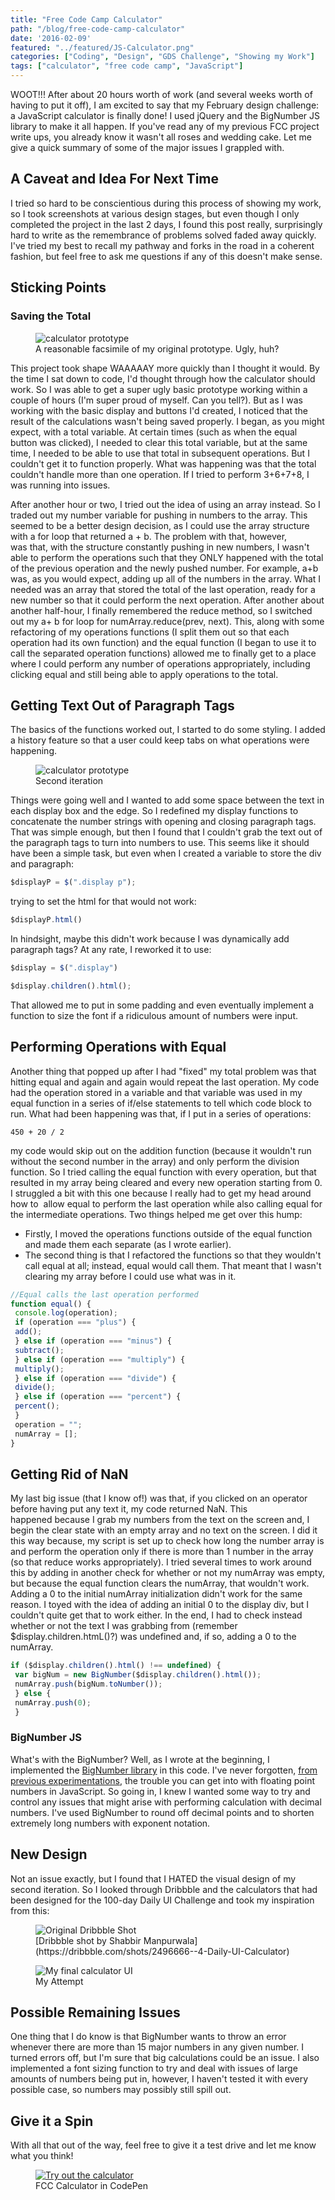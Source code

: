```yaml
---
title: "Free Code Camp Calculator"
path: "/blog/free-code-camp-calculator"
date: '2016-02-09'
featured: "../featured/JS-Calculator.png"
categories: ["Coding", "Design", "GDS Challenge", "Showing my Work"]
tags: ["calculator", "free code camp", "JavaScript"]
---
```


WOOT!!! After about 20 hours worth of work (and several weeks worth of having to put it off), I am excited to say that my February design challenge: a JavaScript calculator is finally done! I used jQuery and the BigNumber JS library to make it all happen. If you've read any of my previous FCC project write ups, you already know it wasn't all roses and wedding cake. Let me give a quick summary of some of the major issues I grappled with.

## A Caveat and Idea For Next Time

I tried so hard to be conscientious during this process of showing my work, so I took screenshots at various design stages, but even though I only completed the project in the last 2 days, I found this post really, surprisingly hard to write as the remembrance of problems solved faded away quickly. I've tried my best to recall my pathway and forks in the road in a coherent fashion, but feel free to ask me questions if any of this doesn't make sense.

## Sticking Points

### Saving the Total

<figure>
  <img
    sizes="(max-width: 810px) 100vw, 810px"
    srcset="https://res.cloudinary.com/dhdaswa6t/image/upload/f_auto,q_60,w_203/v1530396697/blog/Screen-Shot-2016-02-02-at-4.54.25-PM.png 203w,
            https://res.cloudinary.com/dhdaswa6t/image/upload/f_auto,q_60,w_405/v1530396697/blog/Screen-Shot-2016-02-02-at-4.54.25-PM.png 405w,
            https://res.cloudinary.com/dhdaswa6t/image/upload/f_auto,q_60,w_810/v1530396697/blog/Screen-Shot-2016-02-02-at-4.54.25-PM.png 810w,
            https://res.cloudinary.com/dhdaswa6t/image/upload/f_auto,q_60,w_1215/v1530396697/blog/Screen-Shot-2016-02-02-at-4.54.25-PM.png 1215w"
    src="https://res.cloudinary.com/dhdaswa6t/image/upload/f_auto,q_60,w_810/v1530396697/blog/Screen-Shot-2016-02-02-at-4.54.25-PM.png"
    alt="calculator prototype" />
  <figcaption>A reasonable facsimile of my original prototype. Ugly, huh?</figcaption>
</figure>

This project took shape WAAAAAY more quickly than I thought it would. By the time I sat down to code, I'd thought through how the calculator should work. So I was able to get a super ugly basic prototype working within a couple of hours (I'm super proud of myself. Can you tell?). But as I was working with the basic display and buttons I'd created, I noticed that the result of the calculations wasn't being saved properly. I began, as you might expect, with a total variable. At certain times (such as when the equal button was clicked), I needed to clear this total variable, but at the same time, I needed to be able to use that total in subsequent operations. But I couldn't get it to function properly. What was happening was that the total couldn't handle more than one operation. If I tried to perform 3+6+7+8, I was running into issues.

After another hour or two, I tried out the idea of using an array instead. So I traded out my number variable for pushing in numbers to the array. This seemed to be a better design decision, as I could use the array structure with a for loop that returned a + b. The problem with that, however, was that, with the structure constantly pushing in new numbers, I wasn't able to perform the operations such that they ONLY happened with the total of the previous operation and the newly pushed number. For example, a+b was, as you would expect, adding up all of the numbers in the array. What I needed was an array that stored the total of the last operation, ready for a new number so that it could perform the next operation. After another about another half-hour, I finally remembered the reduce method, so I switched out my a+ b for loop for numArray.reduce(prev, next). This, along with some refactoring of my operations functions (I split them out so that each operation had its own function) and the equal function (I began to use it to call the separated operation functions) allowed me to finally get to a place where I could perform any number of operations appropriately, including clicking equal and still being able to apply operations to the total.

## Getting Text Out of Paragraph Tags

The basics of the functions worked out, I started to do some styling. I added a history feature so that a user could keep tabs on what operations were happening.

<figure>
  <img
    sizes="(max-width: 810px) 100vw, 810px"
    srcset="https://res.cloudinary.com/dhdaswa6t/image/upload/f_auto,q_60,w_203/v1530396697/blog/Screen-Shot-2016-01-31-at-9.31.28-PM.png 203w,
            https://res.cloudinary.com/dhdaswa6t/image/upload/f_auto,q_60,w_405/v1530396697/blog/Screen-Shot-2016-01-31-at-9.31.28-PM.png 405w,
            https://res.cloudinary.com/dhdaswa6t/image/upload/f_auto,q_60,w_810/v1530396697/blog/Screen-Shot-2016-01-31-at-9.31.28-PM.png 810w,
            https://res.cloudinary.com/dhdaswa6t/image/upload/f_auto,q_60,w_1215/v1530396697/blog/Screen-Shot-2016-01-31-at-9.31.28-PM.png 1215w"
    src="https://res.cloudinary.com/dhdaswa6t/image/upload/f_auto,q_60,w_810/v1530396697/blog/Screen-Shot-2016-01-31-at-9.31.28-PM.png"
    alt="calculator prototype" />
  <figcaption>Second iteration</figcaption>
</figure>

Things were going well and I wanted to add some space between the text in each display box and the edge. So I redefined my display functions to concatenate the number strings with opening and closing paragraph tags.   That was simple enough, but then I found that I couldn't grab the text out of the paragraph tags to turn into numbers to use. This seems like it should have been a simple task, but even when I created a variable to store the div and paragraph:

```javascript
$displayP = $(".display p");
```

trying to set the html for that would not work:

```javascript
$displayP.html()
```

In hindsight, maybe this didn't work because I was dynamically add paragraph tags? At any rate, I reworked it to use:

```javascript
$display = $(".display")
```
```javascript
$display.children().html();
```

That allowed me to put in some padding and even eventually implement a function to size the font if a ridiculous amount of numbers were input.

## Performing Operations with Equal

Another thing that popped up after I had "fixed" my total problem was that hitting equal and again and again would repeat the last operation. My code had the operation stored in a variable and that variable was used in my equal function in a series of if/else statements to tell which code block to run. What had been happening was that, if I put in a series of operations:

```
450 + 20 / 2
```

my code would skip out on the addition function (because it wouldn't run without the second number in the array) and only perform the division function. So I tried calling the equal function with every operation, but that resulted in my array being cleared and every new operation starting from 0. I struggled a bit with this one because I really had to get my head around how to  allow equal to perform the last operation while also calling equal for the intermediate operations. Two things helped me get over this hump:

*   Firstly, I moved the operations functions outside of the equal function and made them each separate (as I wrote earlier).
*   The second thing is that I refactored the functions so that they wouldn't call equal at all; instead, equal would call them. That meant that I wasn't clearing my array before I could use what was in it.

```javascript
//Equal calls the last operation performed
function equal() {
 console.log(operation);
 if (operation === "plus") {
 add();
 } else if (operation === "minus") {
 subtract();
 } else if (operation === "multiply") {
 multiply();
 } else if (operation === "divide") {
 divide();
 } else if (operation === "percent") {
 percent();
 }
 operation = "";
 numArray = [];
}
```

## Getting Rid of NaN

My last big issue (that I know of!) was that, if you clicked on an operator before having put any text it, my code returned NaN. This happened because I grab my numbers from the text on the screen and, I begin the clear state with an empty array and no text on the screen. I did it this way because, my script is set up to check how long the number array is and perform the operation only if there is more than 1 number in the array (so that reduce works appropriately). I tried several times to work around this by adding in another check for whether or not my numArray was empty, but because the equal function clears the numArray, that wouldn't work. Adding a 0 to the initial numArray initialization didn't work for the same reason. I toyed with the idea of adding an initial 0 to the display div, but I couldn't quite get that to work either. In the end, I had to check instead whether or not the text I was grabbing from (remember $display.children.htmL()?) was undefined and, if so, adding a 0 to the numArray.

```javascript
if ($display.children().html() !== undefined) {
 var bigNum = new BigNumber($display.children().html());
 numArray.push(bigNum.toNumber());
 } else {
 numArray.push(0);
 }
```

### BigNumber JS

What's with the BigNumber? Well, as I wrote at the beginning, I implemented the [BigNumber library](https://github.com/MikeMcl/bignumber.js/) in this code. I've never forgotten, [from previous experimentations](/blog/look-ma-im-learnin-freecodecamp-exact-change-bonfire/), the trouble you can get into with floating point numbers in JavaScript. So going in, I knew I wanted some way to try and control any issues that might arise with performing calculation with decimal numbers. I've used BigNumber to round off decimal points and to shorten extremely long numbers with exponent notation.

## New Design

Not an issue exactly, but I found that I HATED the visual design of my second iteration. So I looked through Dribbble and the calculators that had been designed for the 100-day Daily UI Challenge and took my inspiration from this:

<figure>
  <img
    sizes="(max-width: 810px) 100vw, 810px"
    srcset="https://res.cloudinary.com/dhdaswa6t/image/upload/f_auto,q_60,w_203/v1530396697/blog/4-daily-ui.png 203w,
            https://res.cloudinary.com/dhdaswa6t/image/upload/f_auto,q_60,w_405/v1530396697/blog/4-daily-ui.png 405w,
            https://res.cloudinary.com/dhdaswa6t/image/upload/f_auto,q_60,w_810/v1530396697/blog/4-daily-ui.png 810w,
            https://res.cloudinary.com/dhdaswa6t/image/upload/f_auto,q_60,w_1215/v1530396697/blog/4-daily-ui.png 1215w"
    src="https://res.cloudinary.com/dhdaswa6t/image/upload/f_auto,q_60,w_810/v1530396697/blog/4-daily-ui.png"
    alt="Original Dribbble Shot" />
  <figcaption>[Dribbble shot by Shabbir Manpurwala](https://dribbble.com/shots/2496666--4-Daily-UI-Calculator)</figcaption>
</figure>

<figure>
  <img
    sizes="(max-width: 810px) 100vw, 810px"
    srcset="https://res.cloudinary.com/dhdaswa6t/image/upload/f_auto,q_60,w_203/v1530396697/blog/Screen-Shot-2016-02-02-at-4.41.12-PM.png 203w,
            https://res.cloudinary.com/dhdaswa6t/image/upload/f_auto,q_60,w_405/v1530396697/blog/Screen-Shot-2016-02-02-at-4.41.12-PM.png 405w,
            https://res.cloudinary.com/dhdaswa6t/image/upload/f_auto,q_60,w_810/v1530396697/blog/Screen-Shot-2016-02-02-at-4.41.12-PM.png 810w,
            https://res.cloudinary.com/dhdaswa6t/image/upload/f_auto,q_60,w_1215/v1530396697/blog/Screen-Shot-2016-02-02-at-4.41.12-PM.png 1215w"
    src="https://res.cloudinary.com/dhdaswa6t/image/upload/f_auto,q_60,w_810/v1530396697/blog/Screen-Shot-2016-02-02-at-4.41.12-PM.png"
    alt="My final calculator UI" />
  <figcaption>My Attempt</figcaption>
</figure>

## Possible Remaining Issues

One thing that I do know is that BigNumber wants to throw an error whenever there are more than 15 major numbers in any given number. I turned errors off, but I'm sure that big calculations could be an issue. I also implemented a font sizing function to try and deal with issues of large amounts of numbers being put in, however, I haven't tested it with every possible case, so numbers may possibly still spill out.

## Give it a Spin

With all that out of the way, feel free to give it a test drive and let me know what you think!

<figure>
  <a href="http://codepen.io/anthkris/full/vLdgev/" target="blank">
    <img
      sizes="(max-width: 810px) 100vw, 810px"
      srcset="https://res.cloudinary.com/dhdaswa6t/image/upload/f_auto,q_60,w_203/v1530396697/blog/Screen-Shot-2016-02-01-at-7.07.33-PM.png 203w,
              https://res.cloudinary.com/dhdaswa6t/image/upload/f_auto,q_60,w_405/v1530396697/blog/Screen-Shot-2016-02-01-at-7.07.33-PM.png 405w,
              https://res.cloudinary.com/dhdaswa6t/image/upload/f_auto,q_60,w_810/v1530396697/blog/Screen-Shot-2016-02-01-at-7.07.33-PM.png 810w,
              https://res.cloudinary.com/dhdaswa6t/image/upload/f_auto,q_60,w_1215/v1530396697/blog/Screen-Shot-2016-02-01-at-7.07.33-PM.png 1215w"
      src="https://res.cloudinary.com/dhdaswa6t/image/upload/f_auto,q_60,w_810/v1530396697/blog/Screen-Shot-2016-02-01-at-7.07.33-PM.png"
      alt="Try out the calculator" />
  </a>
  <figcaption>FCC Calculator in CodePen</figcaption>
</figure>
